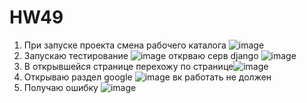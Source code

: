 # HW49
1. При запуске проекта смена рабочего каталога ![image](https://github.com/Volchara06/HW49/assets/157597930/74915782-448c-4583-89b5-072afb2e1690)
2. Запускаю тестирование ![image](https://github.com/Volchara06/HW49/assets/157597930/d3648e9c-b732-4390-82c4-6573056cdebc) открваю серв django ![image](https://github.com/Volchara06/HW49/assets/157597930/863ad08f-2657-44e7-9c4e-30c601f193cc)
3. В открывшейся странице перехожу по странице![image](https://github.com/Volchara06/HW49/assets/157597930/c54d0fca-cecc-423e-bc96-481bbf2a3c0b)
4. Открываю раздел google ![image](https://github.com/Volchara06/HW49/assets/157597930/1cbf9ca5-7200-4c71-b6a3-d0b7fb0b0a8d) вк работать не должен
5. Получаю ошибку ![image](https://github.com/Volchara06/HW49/assets/157597930/0f83d32f-604d-422e-9d90-fa60d3120506)

